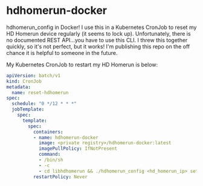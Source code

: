 # hdhomerun-docker

hdhomerun_config in Docker! I use this in a Kubernetes CronJob to reset my HD Homerun device regularly (it seems to lock up). Unfortunately, there is no documented REST API...you have to use this CLI. I threw this together quickly, so it's not perfect, but it works! I'm publishing this repo on the off chance it is helpful to someone in the future.

My Kubernetes CronJob to restart my HD Homerun is below:
```yaml
apiVersion: batch/v1
kind: CronJob
metadata:
  name: reset-hdhomerun
spec:
  schedule: "0 */12 * * *"
  jobTemplate:
    spec:
      template:
        spec:
          containers:
          - name: hdhomerun-docker
            image: <private registry>/hdhomerun-docker:latest
            imagePullPolicy: IfNotPresent
            command:
            - /bin/sh
            - -c
            - cd libhdhomerun && ./hdhomerun_config <hd_homerun_ip> set /sys/restart self
          restartPolicy: Never
```

